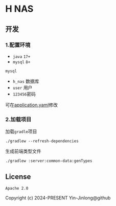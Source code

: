 # H NAS

## 开发

### 1.配置环境

- `java` `17+`
- `mysql` `8+`

`mysql`

- `h_nas` 数据库
- `user` 用户
- `123456`密码

可在[application.yaml](server/app/src/main/resources/application.yaml)修改

### 2.加载项目

加载`gradle`项目

```shell
./gradlew --refresh-dependencies
```

生成前端类型文件

```shell
./gradlew :server:common-data:genTypes
```

## License

`Apache 2.0`

Copyright (c) 2024-PRESENT Yin-Jinlong@github

